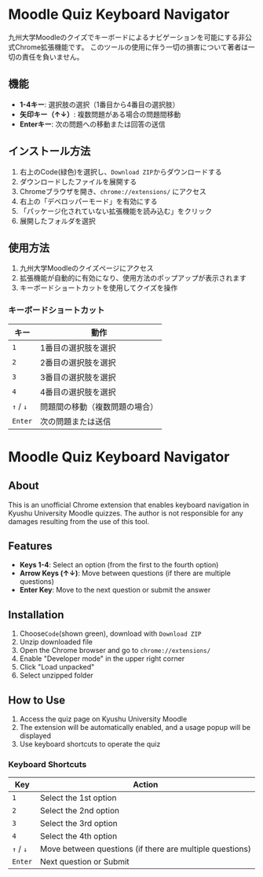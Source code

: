# Moodle Quiz Keyboard Navigator

九州大学Moodleのクイズでキーボードによるナビゲーションを可能にする非公式Chrome拡張機能です。
このツールの使用に伴う一切の損害について著者は一切の責任を負いません。

## 機能

- **1-4キー**: 選択肢の選択（1番目から4番目の選択肢）
- **矢印キー（↑↓）**: 複数問題がある場合の問題間移動
- **Enterキー**: 次の問題への移動または回答の送信

## インストール方法

1. 右上のCode(緑色)を選択し、`Download ZIP`からダウンロードする
2. ダウンロードしたファイルを展開する
3. Chromeブラウザを開き、`chrome://extensions/` にアクセス
4. 右上の「デベロッパーモード」を有効にする
5. 「パッケージ化されていない拡張機能を読み込む」をクリック
6. 展開したフォルダを選択

## 使用方法

1. 九州大学Moodleのクイズページにアクセス
2. 拡張機能が自動的に有効になり、使用方法のポップアップが表示されます
3. キーボードショートカットを使用してクイズを操作

### キーボードショートカット

| キー | 動作 |
|------|------|
| `1` | 1番目の選択肢を選択 |
| `2` | 2番目の選択肢を選択 |
| `3` | 3番目の選択肢を選択 |
| `4` | 4番目の選択肢を選択 |
| `↑` / `↓` | 問題間の移動（複数問題の場合） |
| `Enter` | 次の問題または送信 |

# Moodle Quiz Keyboard Navigator
## About

This is an unofficial Chrome extension that enables keyboard navigation in Kyushu University Moodle quizzes.
The author is not responsible for any damages resulting from the use of this tool.

## Features

- **Keys 1-4**: Select an option (from the first to the fourth option)
- **Arrow Keys (↑↓)**: Move between questions (if there are multiple questions)
- **Enter Key**: Move to the next question or submit the answer

## Installation

1. Choose`Code`(shown green), download with `Download ZIP`
2. Unzip downloaded file
3. Open the Chrome browser and go to `chrome://extensions/`
4. Enable "Developer mode" in the upper right corner
5. Click "Load unpacked"
6. Select unzipped folder

## How to Use

1. Access the quiz page on Kyushu University Moodle
2. The extension will be automatically enabled, and a usage popup will be displayed
3. Use keyboard shortcuts to operate the quiz

### Keyboard Shortcuts

| Key | Action |
|------|------|
| `1` | Select the 1st option |
| `2` | Select the 2nd option |
| `3` | Select the 3rd option |
| `4` | Select the 4th option |
| `↑` / `↓` | Move between questions (if there are multiple questions) |
| `Enter` | Next question or Submit |

